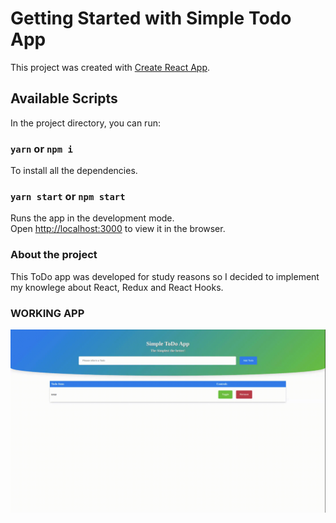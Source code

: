 # Getting Started with Simple Todo App

This project was created with [Create React App](https://github.com/facebook/create-react-app).

## Available Scripts

In the project directory, you can run:

### `yarn` or `npm i`

To install all the dependencies.

### `yarn start` or `npm start`

Runs the app in the development mode.\
Open [http://localhost:3000](http://localhost:3000) to view it in the browser.

### About the project

This ToDo app was developed for study reasons so I decided to implement my knowlege about
React, Redux and React Hooks.

### WORKING APP

![](https://github.com/Daniel730/Simple-ToDo-App/blob/Master/public/working.gif)
